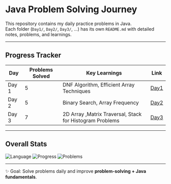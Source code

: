 
#  Java Problem Solving Journey

This repository contains my daily practice problems in Java.  
Each folder (`Day1/`, `Day2/`, `Day3/`, …) has its own `README.md` with detailed notes, problems, and learnings.

---

##  Progress Tracker

| Day | Problems Solved | Key Learnings | Link |
|-----|-----------------|---------------|------|
| Day 1 | 5 | DNF Algorithm, Efficient Array Techniques | [Day1](./Day1/README.md) |
| Day 2 | 5 | Binary Search, Array Frequency | [Day2](./Day2/README.md) |
| Day 3 | 7 | 2D Array ,Matrix Traversal, Stack for Histogram Problems | [Day3](./Day3/README.md) |

---

##  Overall Stats

![Language](https://img.shields.io/badge/Language-Java-blue.svg)
![Progress](https://img.shields.io/badge/Days%20Completed-3-green.svg)
![Problems](https://img.shields.io/badge/Total%20Problems%20Solved-17-brightgreen.svg)

---

✨ Goal: Solve problems daily and improve **problem-solving + Java fundamentals**.
